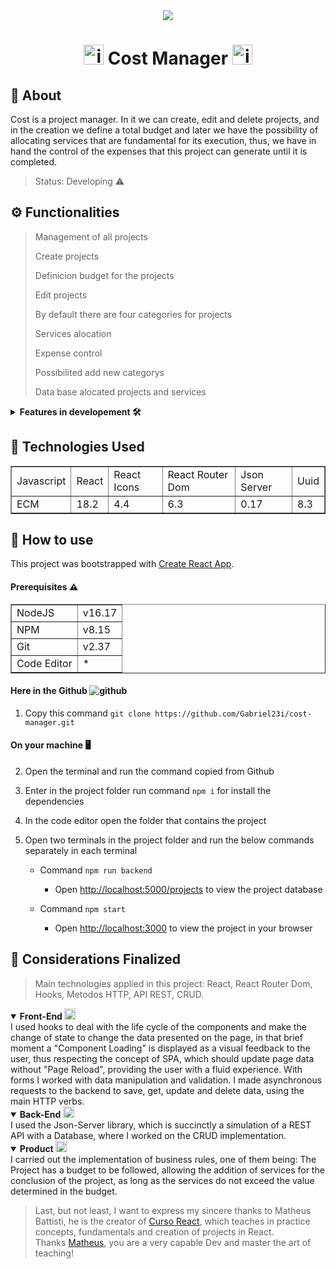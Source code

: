 <div align="center">
    <img src="https://user-images.githubusercontent.com/83414433/186296884-9ed0eafd-b135-4070-a90d-f7da56fee130.png" />
</div>

<div align="center">
  <h1><img src="https://user-images.githubusercontent.com/83414433/186297373-4e23e552-3ca6-4b48-998d-8399b77b4791.png" alt="imagem_project_cost" height="32" width="32"/> Cost Manager <img src="https://user-images.githubusercontent.com/83414433/186297373-4e23e552-3ca6-4b48-998d-8399b77b4791.png" alt="imagem_project_cost" height="32" width="32"/></h1>
</div>

## :page_facing_up: About
Cost is a project manager. In it we can create, edit and delete projects, and in the creation we define a total budget and later we have the possibility of allocating services that are fundamental for its execution, thus, we have in hand the control of the expenses that this project can generate until it is completed.

> Status: Developing :warning:

## :gear: Functionalities

>Management of all projects
>
>Create projects
>
>Definicion budget for the projects
>
>Edit projects
>
>By default there are four categories for projects
>
>Services alocation
>
>Expense control
>
>Possibilited add new categorys
>
>Data base alocated projects and services

<details>
<summary><b>Features in developement 🛠️ </b></summary>
</br>

>Layout responsive

>Edit services

>Search for added services

>Search for added projects

</details>

## :rocket: Technologies Used
<table border="1">
  <tr>
    <td>Javascript</td>
    <td>React</td>
    <td>React Icons</td>
    <td>React Router Dom</td>
    <td>Json Server</td>
    <td>Uuid</td>
  </tr>
  <tr>
    <td>ECM</td>
    <td>18.2</td>
    <td>4.4</td>
    <td>6.3</td>
    <td>0.17</td>
    <td>8.3</td>
  </tr>
</table>

## :construction_worker: How to use
This project was bootstrapped with [Create React App](https://github.com/facebook/create-react-app).

#### Prerequisites :warning:
<table border="1">
  <tr>
    <td>NodeJS</td>
    <td>v16.17</td>
  </tr>
  <tr>
    <td>NPM</td>
    <td>v8.15</td>
  </tr>
   <tr>
    <td>Git</td>
    <td>v2.37</td>
  </tr>
  <tr>
    <td>Code Editor</td>
    <td>*</td>
  </tr>
</table>

#### Here in the Github ![github](https://user-images.githubusercontent.com/83414433/186276983-84b59775-7cd6-4714-b3f6-0c1b49d8266a.png)
1. Copy this command `git clone https://github.com/Gabriel23i/cost-manager.git`

#### On your machine 🖥️

2. Open the terminal and run the command copied from Github

3. Enter in the project folder run command `npm i` for install the dependencies

4. In the code editor open the folder that contains the project

5. Open two terminals in the project folder and run the below commands separately in each terminal
  
    *  Command `npm run backend`
    
        *  Open [http://localhost:5000/projects](http://localhost:5000/projects) to view the project database
    
    *  Command `npm start`
    
        *  Open [http://localhost:3000](http://localhost:3000) to view the project in your browser

## 💬 Considerations Finalized 
>Main technologies applied in this project: React, React Router Dom, Hooks, Metodos HTTP, API REST, CRUD.

<details open="true">
<summary><b>Front-End <img width="18" src="https://user-images.githubusercontent.com/83414433/186509918-15d2b0ee-0c24-47cd-a954-3bbfcafc5218.png" alt="representação_front_end"/></b></summary>
I used hooks to deal with the life cycle of the components and make the change of state to change the data presented on the page, in that brief moment a "Component Loading" is displayed as a visual feedback to the user, thus respecting the concept of SPA, which should update page data without "Page Reload", providing the user with a fluid experience.
With forms I worked with data manipulation and validation. I made asynchronous requests to the backend to save, get, update and delete data, using the main HTTP verbs.
</details>

<details open="true">
<summary><b>Back-End 
<img width="18" src="https://user-images.githubusercontent.com/83414433/186509433-6ade5362-0547-4766-8562-e72997b748b2.png" alt="representação_back_end"/></b></summary>
I used the Json-Server library, which is succinctly a simulation of a REST API with a Database, where I worked on the CRUD implementation.
</details>

<details open="true">
<summary><b>Product <img src="https://user-images.githubusercontent.com/83414433/186297373-4e23e552-3ca6-4b48-998d-8399b77b4791.png" alt="imagem_project_cost" width="18"/></b></summary>
I carried out the implementation of business rules, one of them being: The Project has a budget to be followed, allowing the addition of services for the conclusion of the project, as long as the services do not exceed the value determined in the budget.
</details>

>Last, but not least, I want to express my sincere thanks to Matheus Battisti, he is the creator of [Curso React](https://www.youtube.com/playlist?list=PLnDvRpP8BneyVA0SZ2okm-QBojomniQVO), which teaches in practice concepts, fundamentals and creation of projects in React. </br>
>Thanks [Matheus](https://github.com/matheusbattisti/), you are a very capable Dev and master the art of teaching!

